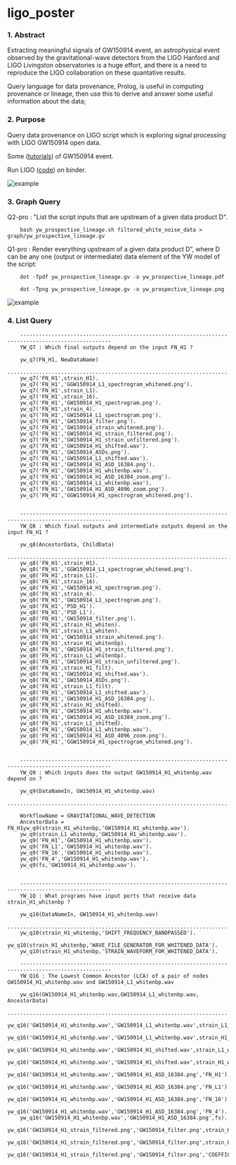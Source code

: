 # ligo_poster


### 1. Abstract
Extracting meaningful signals of GW150914 event, an astrophysical event observed by the gravitational-wave detectors from the LIGO Hanford and LIGO Livingston observatories is a huge effort, and there is a need to reproduce the LIGO collaboration on these quantative results.

Query language for data provenance, Prolog, is useful in computing provenance or lineage, then use this to derive and answer some useful information about the data;


### 2. Purpose
Query data provenance on LIGO script which is exploring signal processing with LIGO GW150914 open data.

Some ([tutorials](https://losc.ligo.org/tutorials/ "GW150914_tutorial_uri.py")) of GW150914 event.

Run LIGO ([code](https://github.com/minrk/ligo-binder "GW150914_tutorial_uri.py")) on binder.

![example](https://raw.githubusercontent.com/idaks/ligo/master/GW150914_tutorial_uri.png)





### 3. Graph Query

Q2-pro : "List the script inputs that are upstream of a given data product D".

        bash yw_prospective_lineage.sh filtered_white_noise_data > graph/yw_prospective_lineage.gv
        
Q1-pro : Render everything upstream of a given data product D”, where D can be any one (output or intermediate) data element of the YW model of the script:


        dot -Tpdf yw_prospective_lineage.gv -o yw_prospective_lineage.pdf
        
        dot -Tpng yw_prospective_lineage.gv -o yw_prospective_lineage.png

![example](https://raw.githubusercontent.com/idaks/ligo/master/GW150914_tutorial_uri.png)

### 4. List Query


        ---------------------------------------------------------------------------------------------------
        YW_Q7 : Which final outputs depend on the input FN_H1 ?

        yw_q7(FN_H1, NewDataName)
        ...................................................................................................
        yw_q7('FN_H1',strain_H1).
        yw_q7('FN_H1','GGW150914_L1_spectrogram_whitened.png').
        yw_q7('FN_H1',strain_L1).
        yw_q7('FN_H1',strain_16).
        yw_q7('FN_H1','GW150914_H1_spectrogram.png').
        yw_q7('FN_H1',strain_4).
        yw_q7('FN_H1','GW150914_L1_spectrogram.png').
        yw_q7('FN_H1','GW150914_filter.png').
        yw_q7('FN_H1','GW150914_strain_whitened.png').
        yw_q7('FN_H1','GW150914_H1_strain_filtered.png').
        yw_q7('FN_H1','GW150914_H1_strain_unfiltered.png').
        yw_q7('FN_H1','GW150914_H1_shifted.wav').
        yw_q7('FN_H1','GW150914_ASDs.png').
        yw_q7('FN_H1','GW150914_L1_shifted.wav').
        yw_q7('FN_H1','GW150914_H1_ASD_16384.png').
        yw_q7('FN_H1','GW150914_H1_whitenbp.wav').
        yw_q7('FN_H1','GW150914_H1_ASD_16384_zoom.png').
        yw_q7('FN_H1','GW150914_L1_whitenbp.wav').
        yw_q7('FN_H1','GW150914_H1_ASD_4096_zoom.png').
        yw_q7('FN_H1','GGW150914_H1_spectrogram_whitened.png').


        ---------------------------------------------------------------------------------------------------
        YW_Q8 : Which final outputs and intermediate outputs depend on the input FN_H1 ?

        yw_q8(AncestorData, ChildData)
        ...................................................................................................
        yw_q8('FN_H1',strain_H1).
        yw_q8('FN_H1','GGW150914_L1_spectrogram_whitened.png').
        yw_q8('FN_H1',strain_L1).
        yw_q8('FN_H1',strain_16).
        yw_q8('FN_H1','GW150914_H1_spectrogram.png').
        yw_q8('FN_H1',strain_4).
        yw_q8('FN_H1','GW150914_L1_spectrogram.png').
        yw_q8('FN_H1','PSD_H1').
        yw_q8('FN_H1','PSD_L1').
        yw_q8('FN_H1','GW150914_filter.png').
        yw_q8('FN_H1',strain_H1_whiten).
        yw_q8('FN_H1',strain_L1_whiten).
        yw_q8('FN_H1','GW150914_strain_whitened.png').
        yw_q8('FN_H1',strain_H1_whitenbp).
        yw_q8('FN_H1','GW150914_H1_strain_filtered.png').
        yw_q8('FN_H1',strain_L1_whitenbp).
        yw_q8('FN_H1','GW150914_H1_strain_unfiltered.png').
        yw_q8('FN_H1',strain_H1_filt).
        yw_q8('FN_H1','GW150914_H1_shifted.wav').
        yw_q8('FN_H1','GW150914_ASDs.png').
        yw_q8('FN_H1',strain_L1_filt).
        yw_q8('FN_H1','GW150914_L1_shifted.wav').
        yw_q8('FN_H1','GW150914_H1_ASD_16384.png').
        yw_q8('FN_H1',strain_H1_shifted).
        yw_q8('FN_H1','GW150914_H1_whitenbp.wav').
        yw_q8('FN_H1','GW150914_H1_ASD_16384_zoom.png').
        yw_q8('FN_H1',strain_L1_shifted).
        yw_q8('FN_H1','GW150914_L1_whitenbp.wav').
        yw_q8('FN_H1','GW150914_H1_ASD_4096_zoom.png').
        yw_q8('FN_H1','GGW150914_H1_spectrogram_whitened.png').


        ---------------------------------------------------------------------------------------------------
        YW_Q9 : Which inputs does the output GW150914_H1_whitenbp.wav depend on ?

        yw_q9(DataNameIn, GW150914_H1_whitenbp.wav)
        ...................................................................................................

        WorkflowName = GRAVITATIONAL_WAVE_DETECTION
        AncestorData = FN_H1yw_q9(strain_H1_whitenbp,'GW150914_H1_whitenbp.wav').
        yw_q9(strain_L1_whitenbp,'GW150914_H1_whitenbp.wav').
        yw_q9('FN_H1','GW150914_H1_whitenbp.wav').
        yw_q9('FN_L1','GW150914_H1_whitenbp.wav').
        yw_q9('FN_16','GW150914_H1_whitenbp.wav').
        yw_q9('FN_4','GW150914_H1_whitenbp.wav').
        yw_q9(fs,'GW150914_H1_whitenbp.wav').


        ---------------------------------------------------------------------------------------------------
        YW_1Q : What programs have input ports that receive data strain_H1_whitenbp ?

        yw_q10(DataNameIn, GW150914_H1_whitenbp.wav)
        ...................................................................................................
        yw_q10(strain_H1_whitenbp,'SHIFT_FREQUENCY_BANDPASSED').
        yw_q10(strain_H1_whitenbp,'WAVE_FILE_GENERATOR_FOR_WHITENED_DATA').
        yw_q10(strain_H1_whitenbp,'STRAIN_WAVEFORM_FOR_WHITENED_DATA').

        ---------------------------------------------------------------------------------------------------
        YW_Q16 : The Lowest Common Ancestor (LCA) of a pair of nodes GW150914_H1_whitenbp.wav and GW150914_L1_whitenbp.wav

        yw_q16(GW150914_H1_whitenbp.wav,GW150914_L1_whitenbp.wav, AncestorData) 
        ...................................................................................................
        yw_q16('GW150914_H1_whitenbp.wav','GW150914_L1_whitenbp.wav',strain_L1_whitenbp).
        yw_q16('GW150914_H1_whitenbp.wav','GW150914_L1_whitenbp.wav',strain_H1_whitenbp).
        yw_q16('GW150914_H1_whitenbp.wav','GW150914_H1_shifted.wav',strain_L1_whitenbp).
        yw_q16('GW150914_H1_whitenbp.wav','GW150914_H1_shifted.wav',strain_H1_whitenbp).
        yw_q16('GW150914_H1_whitenbp.wav','GW150914_H1_ASD_16384.png','FN_H1').
        yw_q16('GW150914_H1_whitenbp.wav','GW150914_H1_ASD_16384.png','FN_L1').
        yw_q16('GW150914_H1_whitenbp.wav','GW150914_H1_ASD_16384.png','FN_16').
        yw_q16('GW150914_H1_whitenbp.wav','GW150914_H1_ASD_16384.png','FN_4').
        yw_q16('GW150914_H1_whitenbp.wav','GW150914_H1_ASD_16384.png',fs).
        yw_q16('GW150914_H1_strain_filtered.png','GW150914_filter.png',strain_H1).
        yw_q16('GW150914_H1_strain_filtered.png','GW150914_filter.png',strain_L1).
        yw_q16('GW150914_H1_strain_filtered.png','GW150914_filter.png','COEFFICIENTS').

